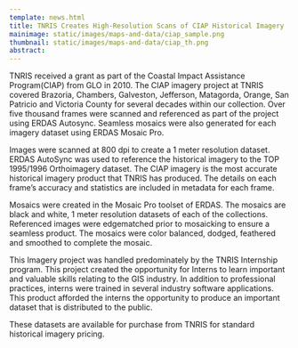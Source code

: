 ```yaml
---
template: news.html
title: TNRIS Creates High-Resolution Scans of CIAP Historical Imagery
mainimage: static/images/maps-and-data/ciap_sample.png
thumbnail: static/images/maps-and-data/ciap_th.png
abstract:
---
```


TNRIS received a grant as part of the Coastal Impact Assistance Program(CIAP) from GLO in 2010. The CIAP imagery project at TNRIS covered Brazoria, Chambers, Galveston, Jefferson, Matagorda, Orange, San Patricio and Victoria County for several decades within our collection.  Over five thousand frames were scanned and referenced as part of the project using ERDAS Autosync.  Seamless mosaics were also generated for each imagery dataset using ERDAS Mosaic Pro.

Images were scanned at 800 dpi to create a 1 meter resolution dataset. ERDAS AutoSync was used to reference the historical imagery to the TOP 1995/1996 Orthoimagery dataset.   The CIAP imagery is the most accurate historical imagery product that TNRIS has produced.  The details on each frame’s accuracy and statistics are included in metadata for each frame.

Mosaics were created in the Mosaic Pro toolset of ERDAS.  The mosaics are black and white, 1 meter resolution datasets of each of the collections.  Referenced images were edgematched prior to mosaicking to ensure a seamless product. The mosaics were color balanced, dodged, feathered and smoothed to complete the mosaic.

This Imagery project was handled predominately by the TNRIS Internship program. This project created the opportunity for Interns to learn important and valuable skills relating to the GIS industry. In addition to professional practices, interns were trained in several industry software applications. This product afforded the interns the opportunity to produce an important dataset that is distributed to the public.

These datasets are available for purchase from TNRIS for standard historical imagery pricing.





